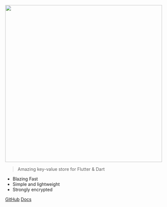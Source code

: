 <img src="https://raw.githubusercontent.com/leisim/hive/dev/.github/logo_transparent.svg?sanitize=true" width="500"></img>

> Amazing key-value store for Flutter & Dart

* Blazing Fast
* Simple and lightweight
* Strongly encrypted

[GitHub](https://github.com/leisim/hive)
[Docs](#hive)
